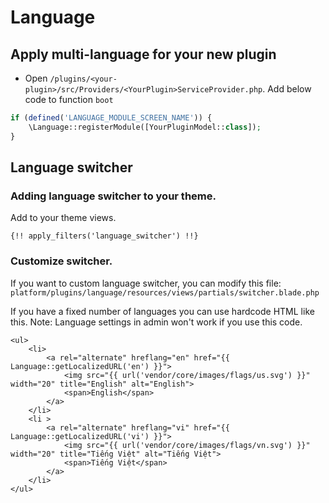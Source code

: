 # Language

## Apply multi-language for your new plugin

- Open `/plugins/<your-plugin>/src/Providers/<YourPlugin>ServiceProvider.php`. Add below code to function `boot`

```php
if (defined('LANGUAGE_MODULE_SCREEN_NAME')) {
    \Language::registerModule([YourPluginModel::class]);
}
```

## Language switcher

### Adding language switcher to your theme.

Add to your theme views.

```blade
{!! apply_filters('language_switcher') !!}
```

### Customize switcher.

If you want to custom language switcher, you can modify this
file: `platform/plugins/language/resources/views/partials/switcher.blade.php`

If you have a fixed number of languages you can use hardcode HTML like this.
Note: Language settings in admin won't work if you use this code.

```blade
<ul>
    <li>
        <a rel="alternate" hreflang="en" href="{{ Language::getLocalizedURL('en') }}">
            <img src="{{ url('vendor/core/images/flags/us.svg') }}" width="20" title="English" alt="English">
            <span>English</span>
        </a>
    </li>
    <li >
        <a rel="alternate" hreflang="vi" href="{{ Language::getLocalizedURL('vi') }}">
            <img src="{{ url('vendor/core/images/flags/vn.svg') }}" width="20" title="Tiếng Việt" alt="Tiếng Việt">
            <span>Tiếng Việt</span>
        </a>
    </li>
</ul>
```
